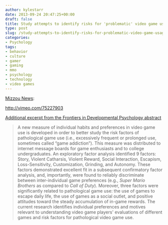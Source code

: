 ```yaml
---
author: kylestarr
date: 2013-09-24 20:47:25+00:00
draft: false
title: Study attempts to identify risks for 'problematic' video game usage
type: post
slug: /study-attempts-to-identify-risks-for-problematic-video-game-usage-polygon/
categories:
- Psychology
tags:
- behavior
- culture
- gamer
- gaming
- mmo
- psychology
- technology
- video games
---
```


[Mizzou News](https://vimeo.com/75227903):

<http://vimeo.com/75227903>

[Additional excerpt from the Frontiers in Developmental Psychology abstract](http://www.frontiersin.org/Developmental_Psychology_/10.3389/fpsyg.2013.00608/abstract)

> A new measure of individual habits and preferences in video game use is developed in order to better study the risk factors of pathological game use (i.e., excessively frequent or prolonged use, sometimes called “game addiction”). This measure was distributed to internet message boards for game enthusiasts and to college undergraduates. An exploratory factor analysis identified 9 factors: Story, Violent Catharsis, Violent Reward, Social Interaction, Escapism, Loss-Sensitivity, Customization, Grinding, and Autonomy. These factors demonstrated excellent fit in a subsequent confirmatory factor analysis, and, importantly, were found to reliably discriminate between inter-individual game preferences (e.g., _Super Mario Brothers_ as compared to _Call of Duty_). Moreover, three factors were significantly related to pathological game use: the use of games to escape daily life, the use of games as a social outlet, and positive attitudes toward the steady accumulation of in-game rewards. The current research identifies individual preferences and motives relevant to understanding video game players' evaluations of different games and risk factors for pathological video game use.
